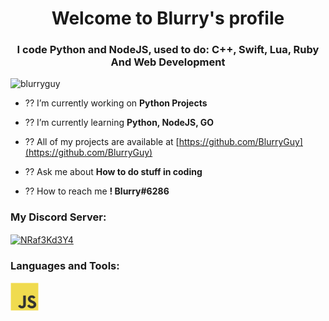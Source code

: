 <h1 align="center">Welcome to Blurry's profile</h1>
<h3 align="center">I code Python and NodeJS, used to do: C++, Swift, Lua, Ruby And Web Development</h3>

<p align="left"> <img src="https://komarev.com/ghpvc/?username=blurryguy&label=Profile%20views&color=0e75b6&style=flat" alt="blurryguy" /> </p>

- ?? I’m currently working on **Python Projects**

- ?? I’m currently learning **Python, NodeJS, GO**

- ?? All of my projects are available at [https://github.com/BlurryGuy](https://github.com/BlurryGuy)

- ?? Ask me about **How to do stuff in coding**

- ?? How to reach me **! Blurry#6286**

<h3 align="left">My Discord Server:</h3>
<p align="left">
<a href="https://discord.gg/NRaf3Kd3Y4" target="blank"><img align="center" src="https://raw.githubusercontent.com/rahuldkjain/github-profile-readme-generator/master/src/images/icons/Social/discord.svg" alt="NRaf3Kd3Y4" height="30" width="40" /></a>
</p>

<h3 align="left">Languages and Tools:</h3>
<p align="left"> <a href="https://developer.mozilla.org/en-US/docs/Web/JavaScript" target="_blank" rel="noreferrer"> <img src="https://raw.githubusercontent.com/devicons/devicon/master/icons/javascript/javascript-original.svg" alt="javascript" width="45PrWcWBvSAXGj8bD2EAcwLJEf6Bkfw9Y1EknVsZCggqiNixWMwTX9HNJQ24FVfuLa4t8eXt1HPA1iUitADJLCoS5ua3WQRsrc="https://raw.githubusercontent.com/devicons/devicon/master/icons/python/python-original.svg" alt="python" width="40" height="45PrWcWBvSAXGj8bD2EAcwLJEf6Bkfw9Y1EknVsZCggqiNixWMwTX9HNJQ24FVfuLa4t8eXt1HPA1iUitADJLCoS5ua3WQR://raw.githubusercontent.com/detain/svg-logos/780f25886640cef088af994181646db2f6b1a3f8/svg/selenium-logo.svg" alt="selenium" width="40" height="40"/> </a> </p>

